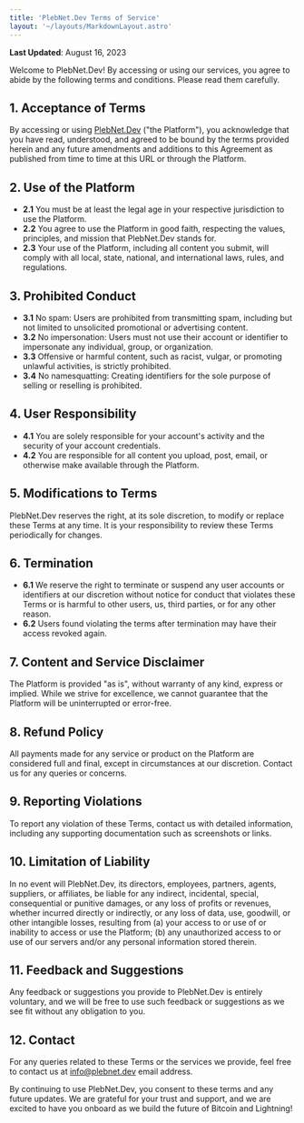```yaml
---
title: 'PlebNet.Dev Terms of Service'
layout: '~/layouts/MarkdownLayout.astro'
---
```


**Last Updated**: August 16, 2023

Welcome to PlebNet.Dev! By accessing or using our services, you agree to abide by the following terms and conditions. Please read them carefully.

## **1. Acceptance of Terms**

By accessing or using [PlebNet.Dev](https://plebnet.dev) ("the Platform"), you acknowledge that you have read, understood, and agreed to be bound by the terms provided herein and any future amendments and additions to this Agreement as published from time to time at this URL or through the Platform.

## **2. Use of the Platform**

- **2.1** You must be at least the legal age in your respective jurisdiction to use the Platform.
- **2.2** You agree to use the Platform in good faith, respecting the values, principles, and mission that PlebNet.Dev stands for.
- **2.3** Your use of the Platform, including all content you submit, will comply with all local, state, national, and international laws, rules, and regulations.

## **3. Prohibited Conduct**

- **3.1** No spam: Users are prohibited from transmitting spam, including but not limited to unsolicited promotional or advertising content.
- **3.2** No impersonation: Users must not use their account or identifier to impersonate any individual, group, or organization.
- **3.3** Offensive or harmful content, such as racist, vulgar, or promoting unlawful activities, is strictly prohibited.
- **3.4** No namesquatting: Creating identifiers for the sole purpose of selling or reselling is prohibited.

## **4. User Responsibility**

- **4.1** You are solely responsible for your account's activity and the security of your account credentials.
- **4.2** You are responsible for all content you upload, post, email, or otherwise make available through the Platform.

## **5. Modifications to Terms**

PlebNet.Dev reserves the right, at its sole discretion, to modify or replace these Terms at any time. It is your responsibility to review these Terms periodically for changes.

## **6. Termination**

- **6.1** We reserve the right to terminate or suspend any user accounts or identifiers at our discretion without notice for conduct that violates these Terms or is harmful to other users, us, third parties, or for any other reason.
- **6.2** Users found violating the terms after termination may have their access revoked again.

## **7. Content and Service Disclaimer**

The Platform is provided "as is", without warranty of any kind, express or implied. While we strive for excellence, we cannot guarantee that the Platform will be uninterrupted or error-free.

## **8. Refund Policy**

All payments made for any service or product on the Platform are considered full and final, except in circumstances at our discretion. Contact us for any queries or concerns.

## **9. Reporting Violations**

To report any violation of these Terms, contact us with detailed information, including any supporting documentation such as screenshots or links.

## **10. Limitation of Liability**

In no event will PlebNet.Dev, its directors, employees, partners, agents, suppliers, or affiliates, be liable for any indirect, incidental, special, consequential or punitive damages, or any loss of profits or revenues, whether incurred directly or indirectly, or any loss of data, use, goodwill, or other intangible losses, resulting from (a) your access to or use of or inability to access or use the Platform; (b) any unauthorized access to or use of our servers and/or any personal information stored therein.

## **11. Feedback and Suggestions**

Any feedback or suggestions you provide to PlebNet.Dev is entirely voluntary, and we will be free to use such feedback or suggestions as we see fit without any obligation to you.

## **12. Contact**

For any queries related to these Terms or the services we provide, feel free to contact us at info@plebnet.dev email address.

By continuing to use PlebNet.Dev, you consent to these terms and any future updates. We are grateful for your trust and support, and we are excited to have you onboard as we build the future of Bitcoin and Lightning!
